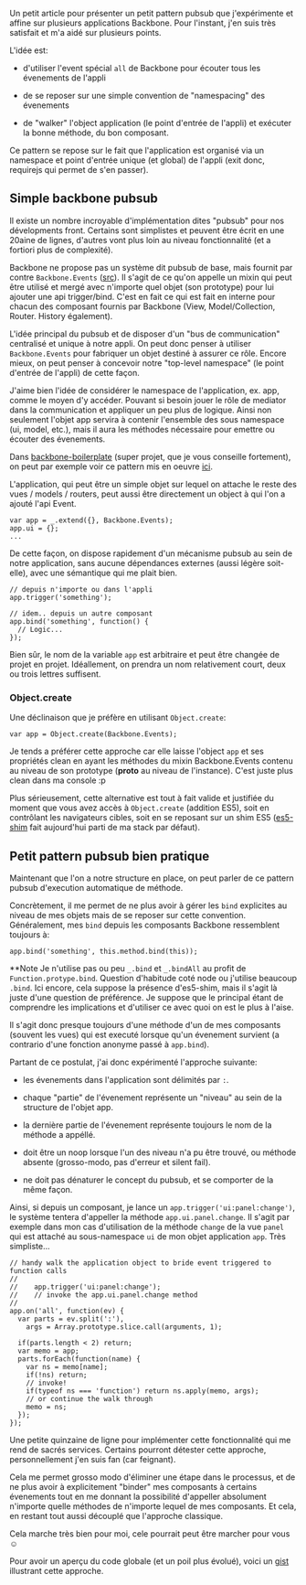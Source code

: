 <!--config
{
  "Title": "Un petit pattern pubsub avec Backbone",
  "Author": "Mickael Daniel",
  "Date": "Wed Mar 14 2012 16:55:00 GMT+0100 (Paris, Madrid)",
  "Categories": "javascript",
  "Tags": "javascript, backbone"
}
config-->


Un petit article pour présenter un petit pattern pubsub que j'expérimente et affine
sur plusieurs applications Backbone. Pour l'instant, j'en suis très satisfait et m'a
aidé sur plusieurs points.

L'idée est:

* d'utiliser l'event spécial `all` de Backbone pour écouter tous les évenements de
  l'appli

* de se reposer sur une simple convention de "namespacing" des évenements

* de "walker" l'object application (le point d'entrée de l'appli) et exécuter la
  bonne méthode, du bon composant.

Ce pattern se repose sur le fait que l'application est organisé via un namespace et
point d'entrée unique (et global) de l'appli (exit donc, requirejs qui permet de s'en
passer).

## Simple backbone pubsub

Il existe un nombre incroyable d'implémentation dites "pubsub" pour nos dévelopments
front. Certains sont simplistes et peuvent être écrit en une 20aine de lignes,
d'autres vont plus loin au niveau fonctionnalité (et a fortiori plus de complexité).

Backbone ne propose pas un système dit pubsub de base, mais fournit par contre
`Backbone.Events`
([src](http://documentcloud.github.com/backbone/docs/backbone.html#section-15)). Il
s'agit de ce qu'on appelle un mixin qui peut être utilisé et mergé avec n'importe
quel objet (son prototype) pour lui ajouter une api trigger/bind. C'est en fait ce
qui est fait en interne pour chacun des composant fournis par Backbone (View,
Model/Collection, Router. History également).

L'idée principal du pubsub et de disposer d'un "bus de communication" centralisé et
unique à notre appli. On peut donc penser à utiliser `Backbone.Events` pour fabriquer
un objet destiné à assurer ce rôle. Encore mieux, on peut penser à concevoir notre
"top-level namespace" (le point d'entrée de l'appli) de cette façon.

J'aime bien l'idée de considérer le namespace de l'application, ex. app, comme le
moyen d'y accéder. Pouvant si besoin jouer le rôle de mediator dans la communication
et appliquer un peu plus de logique. Ainsi non seulement l'objet app servira à
contenir l'ensemble des sous namespace (ui, model, etc.), mais il aura les méthodes
nécessaire pour emettre ou écouter des évenements.

Dans [backbone-boilerplate](https://github.com/tbranyen/backbone-boilerplate) (super
projet, que je vous conseille fortement), on peut par exemple voir ce pattern mis en
oeuvre [ici](https://github.com/tbranyen/backbone-boilerplate/blob/40e49ba/app/namespace.js#L53).

L'application, qui peut être un simple objet sur lequel on attache le reste des vues
/ models / routers, peut aussi être directement un object à qui l'on a ajouté l'api Event.

    var app = _.extend({}, Backbone.Events);
    app.ui = {};
    ...

De cette façon, on dispose rapidement d'un mécanisme pubsub au sein de notre
application, sans aucune dépendances externes (aussi légère soit-elle), avec une
sémantique qui me plait bien.

    // depuis n'importe ou dans l'appli
    app.trigger('something');

    // idem.. depuis un autre composant
    app.bind('something', function() {
      // Logic...
    });


Bien sûr, le nom de la variable `app` est arbitraire et peut être changée de projet
en projet. Idéallement, on prendra un nom relativement court, deux ou trois lettres
suffisent.

### Object.create

Une déclinaison que je préfère en utilisant `Object.create`:

    var app = Object.create(Backbone.Events);

Je tends a préférer cette approche car elle laisse l'object `app` et ses propriétés
clean en ayant les méthodes du mixin Backbone.Events contenu au niveau de son
prototype (__proto__ au niveau de l'instance). C'est juste plus clean dans ma console
:p

Plus sérieusement, cette alternative est tout à fait valide et justifiée du moment
que vous avez accès à `Object.create` (addition ES5), soit en contrôlant les
navigateurs cibles, soit en se reposant sur un shim ES5
([es5-shim](https://github.com/kriskowal/es5-shim) fait aujourd'hui parti de ma stack
par défaut).

## Petit pattern pubsub bien pratique

Maintenant que l'on a notre structure en place, on peut parler de ce pattern pubsub
d'execution automatique de méthode.

Concrètement, il me permet de ne plus avoir à gérer les `bind` explicites au niveau
de mes objets mais de se reposer sur cette convention. Généralement, mes `bind`
depuis les composants Backbone ressemblent toujours à:

    app.bind('something', this.method.bind(this));

**Note Je n'utilise pas ou peu `_.bind` et `_.bindAll` au profit de
`Function.protype.bind`. Question d'habitude coté node ou j'utilise beaucoup `.bind`.
Ici encore, cela suppose la présence d'es5-shim, mais il s'agit là juste d'une
question de préférence. Je suppose que le principal étant de comprendre les
implications et d'utiliser ce avec quoi on est le plus à l'aise.

Il s'agit donc presque toujours d'une méthode d'un de mes composants (souvent les
vues) qui est executé lorsque qu'un évenement survient (a contrario d'une fonction
anonyme passé à `app.bind`).

Partant de ce postulat, j'ai donc expérimenté l'approche suivante:

* les évenements dans l'application sont délimités par `:`.

* chaque "partie" de l'évenement représente un "niveau" au sein de la structure de
  l'objet app.

* la dernière partie de l'évenement représente toujours le nom de la méthode a appéllé.

* doit être un noop lorsque l'un des niveau n'a pu être trouvé, ou méthode absente
  (grosso-modo, pas d'erreur et silent fail).

* ne doit pas dénaturer le concept du pubsub, et se comporter de la même façon.

Ainsi, si depuis un composant, je lance un `app.trigger('ui:panel:change')`, le
système tentera d'appeller la méthode `app.ui.panel.change`. Il s'agit par exemple
dans mon cas d'utilisation de la méthode `change` de la vue `panel` qui est attaché
au sous-namespace `ui` de mon objet application `app`. Très simpliste...


    // handy walk the application object to bride event triggered to function calls
    //
    //    app.trigger('ui:panel:change');
    //    // invoke the app.ui.panel.change method
    //
    app.on('all', function(ev) {
      var parts = ev.split(':'),
        args = Array.prototype.slice.call(arguments, 1);

      if(parts.length < 2) return;
      var memo = app;
      parts.forEach(function(name) {
        var ns = memo[name];
        if(!ns) return;
        // invoke!
        if(typeof ns === 'function') return ns.apply(memo, args);
        // or continue the walk through
        memo = ns;
      });
    });

Une petite quinzaine de ligne pour implémenter cette fonctionnalité qui me rend de
sacrés services. Certains pourront détester cette approche, personnellement j'en suis
fan (car feignant).

Cela me permet grosso modo d'éliminer une étape dans le processus, et de ne plus
avoir à explicitement "binder" mes composants à certains évenements tout en me
donnant la possibilité d'appeller absolument n'importe quelle méthodes de n'importe
lequel de mes composants. Et cela, en restant tout aussi découplé que l'approche
classique.

Cela marche très bien pour moi, cele pourrait peut être marcher pour vous ☺

Pour avoir un aperçu du code globale (et un poil plus évolué), voici un [gist](https://gist.github.com/2037864)
illustrant cette approche.


